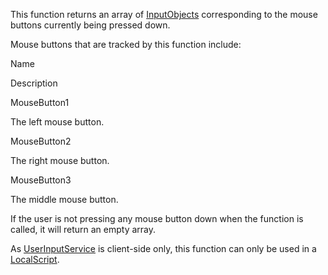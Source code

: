 This function returns an array of [InputObjects](https://developer.roblox.com/en-us/api-reference/class/InputObject) corresponding to the mouse buttons currently being pressed down.

Mouse buttons that are tracked by this function include:

Name

Description

MouseButton1

The left mouse button.

MouseButton2

The right mouse button.

MouseButton3

The middle mouse button.

If the user is not pressing any mouse button down when the function is called, it will return an empty array.

As [UserInputService](https://developer.roblox.com/en-us/api-reference/class/UserInputService) is client-side only, this function can only be used in a [LocalScript](https://developer.roblox.com/en-us/api-reference/class/LocalScript).